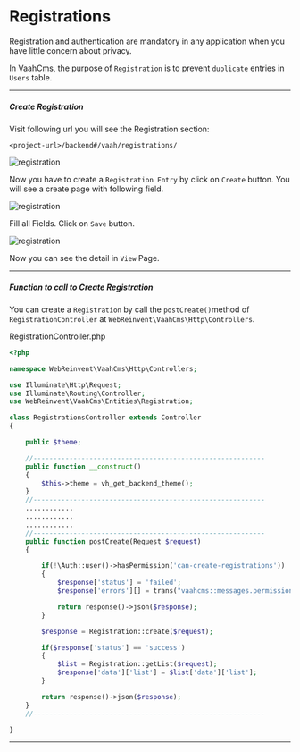 # Registrations

Registration and authentication are mandatory in any application when you have little concern about privacy.

In VaahCms, the purpose of `Registration` is to prevent `duplicate` entries in `Users` table.

------



##### Create Registration

Visit following url you will see the Registration section:

```
<project-url>/backend#/vaah/registrations/
```



<img :src="$withBase('/images/registration-1.png')" alt="registration">

Now you have to create a `Registration Entry` by click on `Create` button. You will see a create page with following field.

<img :src="$withBase('/images/registration-2.png')" alt="registration">

Fill all Fields. Click on `Save` button.

<img :src="$withBase('/images/registration-3.png')" alt="registration">

Now you can see the detail in `View` Page.

------



#####  Function to call to Create Registration

You can create a `Registration` by call the `postCreate()`method of `RegistrationController` at `WebReinvent\VaahCms\Http\Controllers`.

RegistrationController.php

```php
<?php

namespace WebReinvent\VaahCms\Http\Controllers;

use Illuminate\Http\Request;
use Illuminate\Routing\Controller;
use WebReinvent\VaahCms\Entities\Registration;

class RegistrationsController extends Controller
{

    public $theme;

    //----------------------------------------------------------
    public function __construct()
    {
        $this->theme = vh_get_backend_theme();
    }
    //----------------------------------------------------------
    ............
    ............
    ............
    //----------------------------------------------------------
    public function postCreate(Request $request)
    {

        if(!\Auth::user()->hasPermission('can-create-registrations'))
        {
            $response['status'] = 'failed';
            $response['errors'][] = trans("vaahcms::messages.permission_denied");

            return response()->json($response);
        }

        $response = Registration::create($request);

        if($response['status'] == 'success')
        {
            $list = Registration::getList($request);
            $response['data']['list'] = $list['data']['list'];
        }

        return response()->json($response);
    }
    //----------------------------------------------------------

}
```

------

